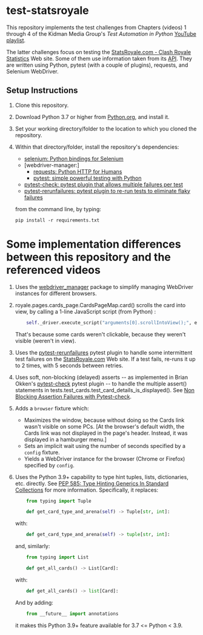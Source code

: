 # test-statsroyale

This repository implements the test challenges from Chapters (videos) 1 through 4 of the Kidman Media Group's _Test Automation in Python_ [YouTube playlist](https://www.youtube.com/playlist?list=PLelD030IW7swU6n75wOIeCC9hqKipub_w).

The latter challenges focus on testing the [StatsRoyale.com - Clash Royale Statistics](https://statsroyale.com/) Web site. Some of them use information taken from its [API](https://statsroyale.com/api/cards). They are written using Python, pytest (with a couple of plugins), requests, and Selenium WebDriver.

## Setup Instructions

1. Clone this repository.
2. Download Python 3.7 or higher from [Python.org](https://www.python.org/downloads/), and install it.
3. Set your working directory/folder to the location to which you cloned the repository.
4. Within that directory/folder, install the repository's dependencies:

   - [selenium: Python bindings for Selenium](https://pypi.org/project/selenium/)
   - [webdriver-manager:]
     - [requests: Python HTTP for Humans](https://pypi.org/project/requests/)
     - [pytest: simple powerful testing with Python](https://pypi.org/project/pytest/)
   - [pytest-check: pytest plugin that allows multiple failures per test](https://pypi.org/project/pytest-check/)
   - [pytest-rerunfailures: pytest plugin to re-run tests to eliminate flaky failures](https://pypi.org/project/pytest-rerunfailures/)

   from the command line, by typing:

   ```
   pip install -r requirements.txt
   ```

# Some implementation differences between this repository and the referenced videos

1. Uses the [webdriver_manager](https://pypi.org/project/webdriver-manager/) package to simplify managing WebDriver instances for different browsers.

2. royale.pages.cards_page.CardsPageMap.card() scrolls the card into view, by calling a 1-line JavaScript script (from Python) :

   ```python
       self._driver.execute_script("arguments[0].scrollIntoView();", element)
   ```

   That's because some cards weren't clickable, because they weren't visible (weren't in view).

3. Uses the [pytest-rerunfailures](https://pypi.org/project/pytest-rerunfailures/) pytest plugin to handle some intermittent test failures on the [StatsRoyale.com](https://statsroyale.com/) Web site. If a test fails, re-runs it up to 2 times, with 5 seconds between retries.

4. Uses soft, non-blocking (delayed) asserts -- as implemented in Brian Okken's [pytest-check](https://pypi.org/project/pytest-check/) pytest plugin -- to handle the multiple assert() statements in tests.test_cards.test_card_details_is_displayed(). See [Non Blocking Assertion Failures with Pytest-check](https://blog.testproject.io/2020/08/11/non-blocking-assertion-failures-with-pytest-check/).

5. Adds a `browser` fixture which:

   - Maximizes the window, because without doing so the Cards link wasn't visible on some PCs. [At the browser's default width, the Cards link was not displayed in the page's header. Instead, it was displayed in a hamburger menu.]
   - Sets an implicit wait using the number of seconds specified by a `config` fixture.
   - Yields a WebDriver instance for the browser (Chrome or Firefox) specified by `config`.

6. Uses the Python 3.9+ capability to type hint tuples, lists, dictionaries, etc. directly. See [PEP 585: Type Hinting Generics In Standard Collections](https://www.python.org/dev/peps/pep-0585/) for more information. Specifically, it replaces:

   ```python
       from typing import Tuple

       def get_card_type_and_arena(self) -> Tuple[str, int]:
   ```

   with:

   ```python
       def get_card_type_and_arena(self) -> tuple[str, int]:
   ```

   and, similarly:

   ```python
       from typing import List

       def get_all_cards() -> List[Card]:
   ```

   with:

   ```python
       def get_all_cards() -> list[Card]:
   ```

   And by adding:

   ```python
       from __future__ import annotations
   ```

   it makes this Python 3.9+ feature available for 3.7 <= Python < 3.9.
